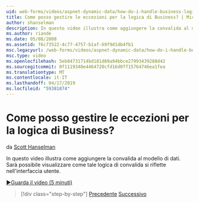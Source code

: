 ```yaml
---
uid: web-forms/videos/aspnet-dynamic-data/how-do-i-handle-business-logic-exceptions
title: Come posso gestire le eccezioni per la logica di Business? | Microsoft Docs
author: shanselman
description: In questo video illustra come aggiungere la convalida al modello di dati. Sarà possibile visualizzare come tale logica di convalida si riflette nell'interfaccia utente.
ms.author: riande
ms.date: 05/08/2008
ms.assetid: f6c73522-4c77-4757-b1af-69f9d1db4fb1
msc.legacyurl: /web-forms/videos/aspnet-dynamic-data/how-do-i-handle-business-logic-exceptions
msc.type: video
ms.openlocfilehash: 5eb84731714bd181d69a94bbce27993439288d42
ms.sourcegitcommit: 0f1119340e4464720cfd16d0ff15764746ea1fea
ms.translationtype: MT
ms.contentlocale: it-IT
ms.lasthandoff: 04/17/2019
ms.locfileid: "59381874"
---
```

# <a name="how-do-i-handle-business-logic-exceptions"></a>Come posso gestire le eccezioni per la logica di Business?

da [Scott Hanselman](https://github.com/shanselman)

In questo video illustra come aggiungere la convalida al modello di dati. Sarà possibile visualizzare come tale logica di convalida si riflette nell'interfaccia utente.

[&#9654;Guarda il video (5 minuti)](https://channel9.msdn.com/Blogs/ASP-NET-Site-Videos/how-do-i-handle-business-logic-exceptions)

> [!div class="step-by-step"]
> [Precedente](how-do-i-change-how-my-fields-render.md)
> [Successivo](how-do-i-make-custom-pages.md)
